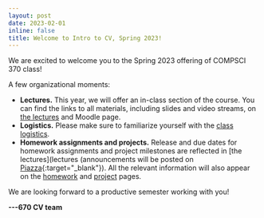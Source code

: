 ```yaml
---
layout: post
date: 2023-02-01
inline: false
title: Welcome to Intro to CV, Spring 2023!
---
```


We are excited to welcome you to the Spring 2023 offering of COMPSCI 370 class!

A few organizational moments:
- **Lectures.**
  This year, we will offer an in-class section of the course.
  You can find the links to all materials, including slides and video streams, on [the lectures](lectures/) and Moodle page.
- **Logistics.**
  Please make sure to familiarize yourself with the [class logistics](logistics).
- **Homework assignments and projects.**
  Release and due dates for homework assignments and project milestones are reflected in [the lectures](lectures (announcements will be posted on [Piazza](https://piazza.com/umass/fall2022/compsci670/home){:target="\_blank"}).
  All the relevant information will also appear on the [homework](https://cvl-umass.github.io/cv-fall-2022/homework/) and [project](https://cvl-umass.github.io/cv-fall-2022/project/) pages.

We are looking forward to a productive semester working with you!

**---670 CV team**
